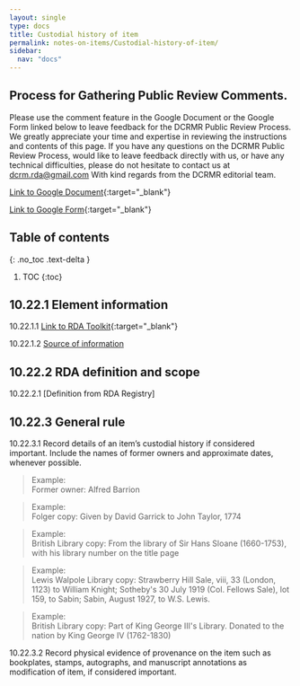 ```yaml
---
layout: single
type: docs
title: Custodial history of item
permalink: notes-on-items/Custodial-history-of-item/
sidebar:
  nav: "docs"
---
```


## Process for Gathering Public Review Comments.
Please use the comment feature in the Google Document or the Google Form linked below to leave feedback for the DCRMR Public Review Process.  We greatly appreciate your time and expertise in reviewing the instructions and contents of this page.  If you have any questions on the DCRMR Public Review Process, would like to leave feedback directly with us, or have any technical difficulties, please do not hesitate to contact us at dcrm.rda@gmail.com  With kind regards from the DCRMR editorial team.

[Link to Google Document](https://docs.google.com/document/d/1oDh0kBldgYEUXA5kny4WIbsS1RYTJmECM-vIVMYH-6w/edit){:target="_blank"}

[Link to Google Form](https://docs.google.com/forms/d/e/1FAIpQLSdNtJkbY1mngdTcvCoB7zZcpaIuuKHvlbyiidP-QunDy14VcQ/viewform){:target="_blank"}

## Table of contents
{: .no_toc .text-delta }

1. TOC
{:toc}

## 10.22.1 Element information

<a name="10.22.1.1">10.22.1.1</a> [Link to RDA Toolkit](https://beta.rdatoolkit.org/Content?externalId=en-US_ala-bacfb41d-9379-3b1c-bf1a-c0cb428b63f4){:target="_blank"}

<a name="10.22.1.2">10.22.1.2</a> [Source of information](/DCRMR/note-on-items/)

## 10.22.2 RDA definition and scope

<a name="10.22.2.1">10.22.2.1</a> [Definition from RDA Registry]

## 10.22.3 General rule

<a name="10.22.3.1">10.22.3.1</a> Record details of an item’s custodial history if considered important. Include the names of former owners and approximate dates, whenever possible.

>Example:  
>Former owner: Alfred Barrion

>Example:  
>Folger copy: Given by David Garrick to John Taylor, 1774

>Example:  
>British Library copy: From the library of Sir Hans Sloane (1660-1753), with his library number on the title page

>Example:  
>Lewis Walpole Library copy: Strawberry Hill Sale, viii, 33 (London, 1123) to William Knight; Sotheby's 30 July 1919 (Col. Fellows Sale), lot 159, to Sabin; Sabin, August 1927, to W.S. Lewis. 

>Example:  
>British Library copy: Part of King George III's Library. Donated to the nation by King George IV (1762-1830)

<a name="10.22.3.2">10.22.3.2</a> Record physical evidence of provenance on the item such as bookplates, stamps, autographs, and manuscript annotations as modification of item, if considered important. 